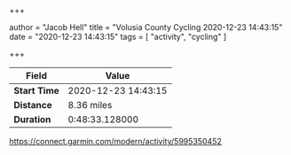 +++

author = "Jacob Hell"
title = "Volusia County Cycling 2020-12-23 14:43:15"
date = "2020-12-23 14:43:15"
tags = [
    "activity", "cycling"
]

+++

<!--more-->

|Field  |Value  |
|--- | --- |
|**Start Time**|2020-12-23 14:43:15|
|**Distance**|8.36 miles|
|**Duration**|0:48:33.128000|

https://connect.garmin.com/modern/activity/5995350452